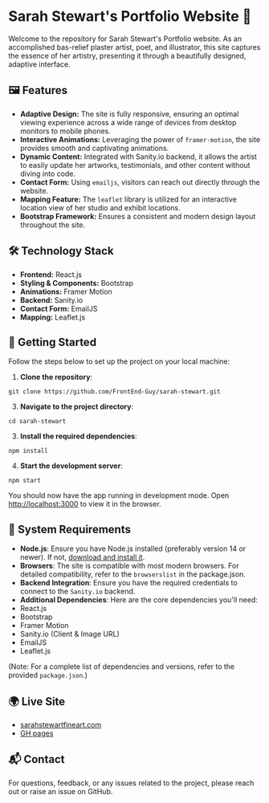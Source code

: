 # Sarah Stewart's Portfolio Website 🎨

Welcome to the repository for Sarah Stewart's Portfolio website. As an accomplished bas-relief plaster artist, poet, and illustrator, this site captures the essence of her artistry, presenting it through a beautifully designed, adaptive interface.

## 🖼 Features

- **Adaptive Design:** The site is fully responsive, ensuring an optimal viewing experience across a wide range of devices from desktop monitors to mobile phones.
- **Interactive Animations:** Leveraging the power of `framer-motion`, the site provides smooth and captivating animations.
- **Dynamic Content:** Integrated with Sanity.io backend, it allows the artist to easily update her artworks, testimonials, and other content without diving into code.
- **Contact Form:** Using `emailjs`, visitors can reach out directly through the website.
- **Mapping Feature:** The `leaflet` library is utilized for an interactive location view of her studio and exhibit locations.
- **Bootstrap Framework:** Ensures a consistent and modern design layout throughout the site.

## 🛠 Technology Stack

- **Frontend:** React.js
- **Styling & Components:** Bootstrap
- **Animations:** Framer Motion
- **Backend:** Sanity.io
- **Contact Form:** EmailJS
- **Mapping:** Leaflet.js

## 🚀 Getting Started

Follow the steps below to set up the project on your local machine:

1. **Clone the repository**:
```
git clone https://github.com/FrontEnd-Guy/sarah-stewart.git
```
3. **Navigate to the project directory**:
```
cd sarah-stewart
```
3. **Install the required dependencies**:
```
npm install
```
4. **Start the development server**:
```
npm start
```
You should now have the app running in development mode. Open [http://localhost:3000](http://localhost:3000) to view it in the browser.

## 🔧 System Requirements

- **Node.js**: Ensure you have Node.js installed (preferably version 14 or newer). If not, [download and install it](https://nodejs.org/).
- **Browsers**: The site is compatible with most modern browsers. For detailed compatibility, refer to the `browserslist` in the package.json.
- **Backend Integration**: Ensure you have the required credentials to connect to the `Sanity.io` backend.
- **Additional Dependencies**: Here are the core dependencies you'll need:
- React.js
- Bootstrap
- Framer Motion
- Sanity.io (Client & Image URL)
- EmailJS
- Leaflet.js

(Note: For a complete list of dependencies and versions, refer to the provided `package.json`.)

## 🌍 Live Site

- [sarahstewartfineart.com](https://www.sarahstewartfineart.com)
- [GH pages](https://frontend-guy.github.io/sarah-stewart/)

## 📬 Contact

For questions, feedback, or any issues related to the project, please reach out or raise an issue on GitHub.
